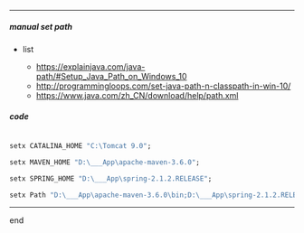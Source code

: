 
---

##### manual set path

- list

    - https://explainjava.com/java-path/#Setup_Java_Path_on_Windows_10
    - http://programmingloops.com/set-java-path-n-classpath-in-win-10/
    - https://www.java.com/zh_CN/download/help/path.xml

##### code

```cmd

setx CATALINA_HOME "C:\Tomcat 9.0";

setx MAVEN_HOME "D:\___App\apache-maven-3.6.0";

setx SPRING_HOME "D:\___App\spring-2.1.2.RELEASE";

setx Path "D:\___App\apache-maven-3.6.0\bin;D:\___App\spring-2.1.2.RELEASE\bin;%Path%";

```

---
end
